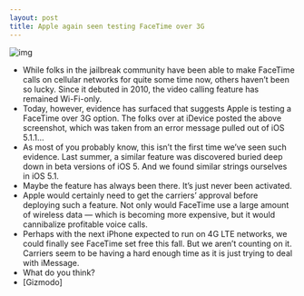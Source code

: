 ```yaml
---
layout: post
title: Apple again seen testing FaceTime over 3G
---
```

![img](http://media.idownloadblog.com/wp-content/uploads/2012/05/idevice-facetime-3g-e1337370937638.jpg)
* While folks in the jailbreak community have been able to make FaceTime calls on cellular networks for quite some time now, others haven’t been so lucky. Since it debuted in 2010, the video calling feature has remained Wi-Fi-only.
* Today, however, evidence has surfaced that suggests Apple is testing a FaceTime over 3G option. The folks over at iDevice posted the above screenshot, which was taken from an error message pulled out of iOS 5.1.1…
* As most of you probably know, this isn’t the first time we’ve seen such evidence. Last summer, a similar feature was discovered buried deep down in beta versions of iOS 5. And we found similar strings ourselves in iOS 5.1.
* Maybe the feature has always been there. It’s just never been activated.
* Apple would certainly need to get the carriers’ approval before deploying such a feature. Not only would FaceTime use a large amount of wireless data — which is becoming more expensive, but it would cannibalize profitable voice calls.
* Perhaps with the next iPhone expected to run on 4G LTE networks, we could finally see FaceTime set free this fall. But we aren’t counting on it. Carriers seem to be having a hard enough time as it is just trying to deal with iMessage.
* What do you think?
* [Gizmodo]

